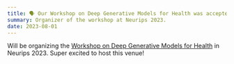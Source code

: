 ```yaml
---
title: 🗣️ Our Workshop on Deep Generative Models for Health was accepted! 
summary: Organizer of the workshop at Neurips 2023. 
date: 2023-08-01
---
```

Will be organizing the [Workshop on Deep Generative Models for Health](https://sites.google.com/ethz.ch/dgm4h-neurips2023/home?authuser=0) in Neurips 2023. Super excited to host this venue! 